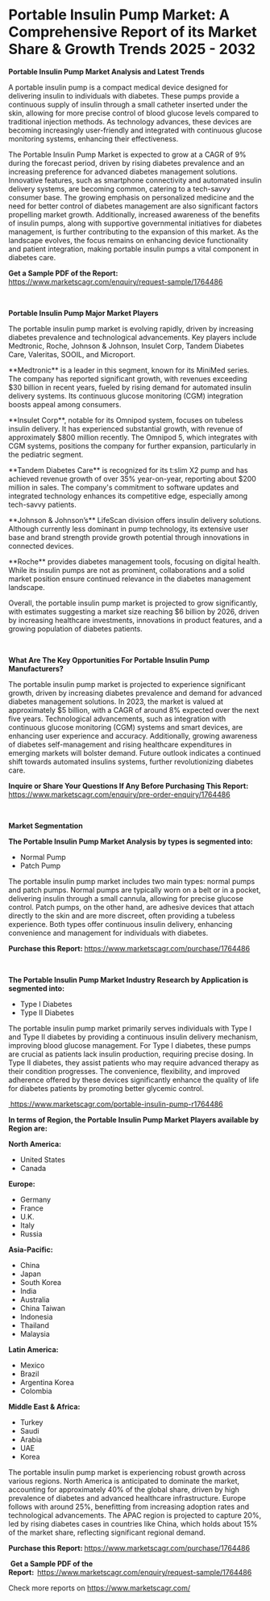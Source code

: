 <p><h1>Portable Insulin Pump Market: A Comprehensive Report of its Market Share & Growth Trends 2025 - 2032</h1></p><p><strong>Portable Insulin Pump Market Analysis and Latest Trends</strong></p>
<p><p>A portable insulin pump is a compact medical device designed for delivering insulin to individuals with diabetes. These pumps provide a continuous supply of insulin through a small catheter inserted under the skin, allowing for more precise control of blood glucose levels compared to traditional injection methods. As technology advances, these devices are becoming increasingly user-friendly and integrated with continuous glucose monitoring systems, enhancing their effectiveness.</p><p>The Portable Insulin Pump Market is expected to grow at a CAGR of 9% during the forecast period, driven by rising diabetes prevalence and an increasing preference for advanced diabetes management solutions. Innovative features, such as smartphone connectivity and automated insulin delivery systems, are becoming common, catering to a tech-savvy consumer base. The growing emphasis on personalized medicine and the need for better control of diabetes management are also significant factors propelling market growth. Additionally, increased awareness of the benefits of insulin pumps, along with supportive governmental initiatives for diabetes management, is further contributing to the expansion of this market. As the landscape evolves, the focus remains on enhancing device functionality and patient integration, making portable insulin pumps a vital component in diabetes care.</p></p>
<p><strong>Get a Sample PDF of the Report:&nbsp;</strong> <a href="https://www.marketscagr.com/enquiry/request-sample/1764486?utm_campaign=2955&utm_medium=2&utm_source=Github&utm_content=ia&utm_term=04032025&utm_id=portable-insulin-pump">https://www.marketscagr.com/enquiry/request-sample/1764486</a></p>
<p>&nbsp;</p>
<p><strong>Portable Insulin Pump Major Market Players</strong></p>
<p><p>The portable insulin pump market is evolving rapidly, driven by increasing diabetes prevalence and technological advancements. Key players include Medtronic, Roche, Johnson & Johnson, Insulet Corp, Tandem Diabetes Care, Valeritas, SOOIL, and Microport.</p><p>**Medtronic** is a leader in this segment, known for its MiniMed series. The company has reported significant growth, with revenues exceeding $30 billion in recent years, fueled by rising demand for automated insulin delivery systems. Its continuous glucose monitoring (CGM) integration boosts appeal among consumers.</p><p>**Insulet Corp**, notable for its Omnipod system, focuses on tubeless insulin delivery. It has experienced substantial growth, with revenue of approximately $800 million recently. The Omnipod 5, which integrates with CGM systems, positions the company for further expansion, particularly in the pediatric segment.</p><p>**Tandem Diabetes Care** is recognized for its t:slim X2 pump and has achieved revenue growth of over 35% year-on-year, reporting about $200 million in sales. The company's commitment to software updates and integrated technology enhances its competitive edge, especially among tech-savvy patients.</p><p>**Johnson & Johnson’s** LifeScan division offers insulin delivery solutions. Although currently less dominant in pump technology, its extensive user base and brand strength provide growth potential through innovations in connected devices.</p><p>**Roche** provides diabetes management tools, focusing on digital health. While its insulin pumps are not as prominent, collaborations and a solid market position ensure continued relevance in the diabetes management landscape.</p><p>Overall, the portable insulin pump market is projected to grow significantly, with estimates suggesting a market size reaching $6 billion by 2026, driven by increasing healthcare investments, innovations in product features, and a growing population of diabetes patients.</p></p>
<p>&nbsp;</p>
<p><strong>What Are The Key Opportunities For Portable Insulin Pump Manufacturers?</strong></p>
<p><p>The portable insulin pump market is projected to experience significant growth, driven by increasing diabetes prevalence and demand for advanced diabetes management solutions. In 2023, the market is valued at approximately $5 billion, with a CAGR of around 8% expected over the next five years. Technological advancements, such as integration with continuous glucose monitoring (CGM) systems and smart devices, are enhancing user experience and accuracy. Additionally, growing awareness of diabetes self-management and rising healthcare expenditures in emerging markets will bolster demand. Future outlook indicates a continued shift towards automated insulins systems, further revolutionizing diabetes care.</p></p>
<p><strong>Inquire or Share Your Questions If Any Before Purchasing This Report:</strong> <a href="https://www.marketscagr.com/enquiry/pre-order-enquiry/1764486?utm_campaign=2955&utm_medium=2&utm_source=Github&utm_content=ia&utm_term=04032025&utm_id=portable-insulin-pump">https://www.marketscagr.com/enquiry/pre-order-enquiry/1764486</a></p>
<p>&nbsp;</p>
<p><strong>Market Segmentation</strong></p>
<p><strong>The Portable Insulin Pump Market Analysis by types is segmented into:</strong></p>
<p><ul><li>Normal Pump</li><li>Patch Pump</li></ul></p>
<p><p>The portable insulin pump market includes two main types: normal pumps and patch pumps. Normal pumps are typically worn on a belt or in a pocket, delivering insulin through a small cannula, allowing for precise glucose control. Patch pumps, on the other hand, are adhesive devices that attach directly to the skin and are more discreet, often providing a tubeless experience. Both types offer continuous insulin delivery, enhancing convenience and management for individuals with diabetes.</p></p>
<p><strong>Purchase this Report:&nbsp;</strong><a href="https://www.marketscagr.com/purchase/1764486?utm_campaign=2955&utm_medium=2&utm_source=Github&utm_content=ia&utm_term=04032025&utm_id=portable-insulin-pump">https://www.marketscagr.com/purchase/1764486</a></p>
<p>&nbsp;</p>
<p><strong>The Portable Insulin Pump Market Industry Research by Application is segmented into:</strong></p>
<p><ul><li>Type I Diabetes</li><li>Type II Diabetes</li></ul></p>
<p><p>The portable insulin pump market primarily serves individuals with Type I and Type II diabetes by providing a continuous insulin delivery mechanism, improving blood glucose management. For Type I diabetes, these pumps are crucial as patients lack insulin production, requiring precise dosing. In Type II diabetes, they assist patients who may require advanced therapy as their condition progresses. The convenience, flexibility, and improved adherence offered by these devices significantly enhance the quality of life for diabetes patients by promoting better glycemic control.</p></p>
<p><a href="https://www.marketscagr.com/portable-insulin-pump-r1764486?utm_campaign=2955&utm_medium=2&utm_source=Github&utm_content=ia&utm_term=04032025&utm_id=portable-insulin-pump">&nbsp;https://www.marketscagr.com/portable-insulin-pump-r1764486</a></p>
<p><strong>In terms of Region, the Portable Insulin Pump Market Players available by Region are:</strong></p>
<p>
    <p> <strong> North America: </strong>
        <ul>
            <li>United States</li>
            <li>Canada</li>
        </ul>
        </p> 
    <p> <strong> Europe: </strong>
        <ul>
            <li>Germany</li>
            <li>France</li>
            <li>U.K.</li>
            <li>Italy</li>
            <li>Russia</li>
        </ul>
        </p> 
    <p> <strong> Asia-Pacific: </strong>
        <ul>
            <li>China</li>
            <li>Japan</li>
            <li>South Korea</li>
            <li>India</li>
            <li>Australia</li>
            <li>China Taiwan</li>
            <li>Indonesia</li>
            <li>Thailand</li>
            <li>Malaysia</li>
        </ul>
        </p> 
    <p> <strong> Latin America: </strong>
        <ul>
            <li>Mexico</li>
            <li>Brazil</li>
            <li>Argentina Korea</li>
            <li>Colombia</li>
        </ul>
        </p> 
    <p> <strong> Middle East & Africa: </strong>
        <ul>
            <li>Turkey</li>
            <li>Saudi</li>
            <li>Arabia</li>
            <li>UAE</li>
            <li>Korea</li>
        </ul>
    </p>
    </p>
<p><p>The portable insulin pump market is experiencing robust growth across various regions. North America is anticipated to dominate the market, accounting for approximately 40% of the global share, driven by high prevalence of diabetes and advanced healthcare infrastructure. Europe follows with around 25%, benefitting from increasing adoption rates and technological advancements. The APAC region is projected to capture 20%, led by rising diabetes cases in countries like China, which holds about 15% of the market share, reflecting significant regional demand.</p></p>
<p><strong>Purchase this Report: </strong><a href="https://www.marketscagr.com/purchase/1764486?utm_campaign=2955&utm_medium=2&utm_source=Github&utm_content=ia&utm_term=04032025&utm_id=portable-insulin-pump">https://www.marketscagr.com/purchase/1764486</a></p>
<p>&nbsp;<strong>Get a Sample PDF of the Report:&nbsp;&nbsp;</strong><a href="https://www.marketscagr.com/enquiry/request-sample/1764486?utm_campaign=2955&utm_medium=2&utm_source=Github&utm_content=ia&utm_term=04032025&utm_id=portable-insulin-pump">https://www.marketscagr.com/enquiry/request-sample/1764486</a></p>
<p><strong></strong></p>
<p>Check more reports on <a href="https://www.marketscagr.com/?utm_campaign=2955&utm_medium=2&utm_source=Github&utm_content=ia&utm_term=04032025&utm_id=portable-insulin-pump">https://www.marketscagr.com/</a></p>